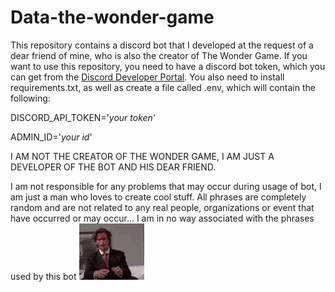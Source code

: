 # Data-the-wonder-game
This repository contains a discord bot that I developed at the request of a dear friend of mine, who is also the creator of The Wonder Game.
If you want to use this repository, you need to have a discord bot token, which you can get from the [Discord Developer Portal](https://discord.com/developers/applications).
You also need to install requirements.txt, as well as create a file called .env, which will contain the following:

DISCORD_API_TOKEN='*your token*'

ADMIN_ID='*your id*'

I AM NOT THE CREATOR OF THE WONDER GAME, I AM JUST A DEVELOPER OF THE BOT AND HIS DEAR FRIEND.

I am not responsible for any problems that may occur during usage of bot, I am just a man who loves to create cool stuff.
All phrases are completely random and are not related to any real people, organizations or event that have occurred or may occur...
I am in no way associated with the phrases used by this bot
![interesting-fact-fast-is-woman.gif](other/american-psycho-smoke.gif)